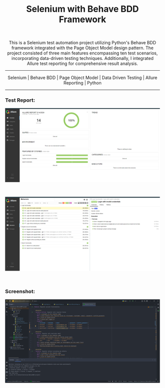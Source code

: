 <h1 align="center">Selenium with Behave BDD Framework</h1> <br>

<p align="center">
  This is a Selenium test automation project utilizing Python's Behave BDD framework integrated with the Page Object Model design pattern. The project consisted of three main features encompassing ten test scenarios, incorporating data-driven testing techniques. Additionally, I integrated Allure test reporting for comprehensive result analysis.
</p>

---
<p align="center">
  Selenium | Behave BDD | Page Object Model | Data Driven Testing | Allure Reporting | Python
</p>

---

### Test Report:

![img.png](screenshots/report1.png)

<br>

![img.png](screenshots/report2.png)

<br>

### Screenshot:

![img.png](screenshots/screenshot.png)
